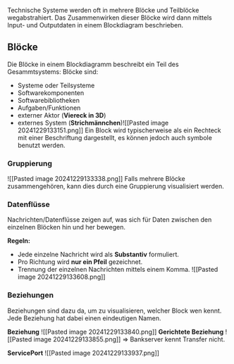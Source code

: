 Technische Systeme werden oft in mehrere Blöcke und Teilblöcke wegabstrahiert. Das Zusammenwirken dieser Blöcke wird dann mittels Input- und Outputdaten in einem Blockdiagram beschrieben.

## Blöcke
Die Blöcke in einem Blockdiagramm beschreibt ein Teil des Gesammtsystems:
Blöcke sind:
- Systeme oder Teilsysteme
- Softwarekomponenten
- Softwarebibliotheken
- Aufgaben/Funktionen
- externer Aktor (**Viereck in 3D**)
- externes System (**Strichmännchen**)![[Pasted image 20241229133151.png]]
Ein Block wird typischerweise als ein Rechteck mit einer Beschriftung dargestellt, es können jedoch auch symbole benutzt werden.

### Gruppierung
![[Pasted image 20241229133338.png]]
Falls mehrere Blöcke zusammengehören, kann dies durch eine Gruppierung visualisiert werden.
### Datenflüsse
Nachrichten/Datenflüsse zeigen auf, was sich für Daten zwischen den einzelnen Blöcken hin und her bewegen.

**Regeln:**
- Jede einzelne Nachricht wird als **Substantiv** formuliert.
- Pro Richtung wird **nur ein Pfeil** gezeichnet.
- Trennung der einzelnen Nachrichten mittels einem Komma.
 ![[Pasted image 20241229133608.png]]

### Beziehungen
Beziehungen sind dazu da, um zu visualisieren, welcher Block wen kennt.  Jede Beziehung hat dabei einen eindeutigen Namen.

**Beziehung**
![[Pasted image 20241229133840.png]]
**Gerichtete Beziehung**
![[Pasted image 20241229133855.png]]
=> Bankserver kennt Transfer nicht.

**ServicePort**
![[Pasted image 20241229133937.png]]
